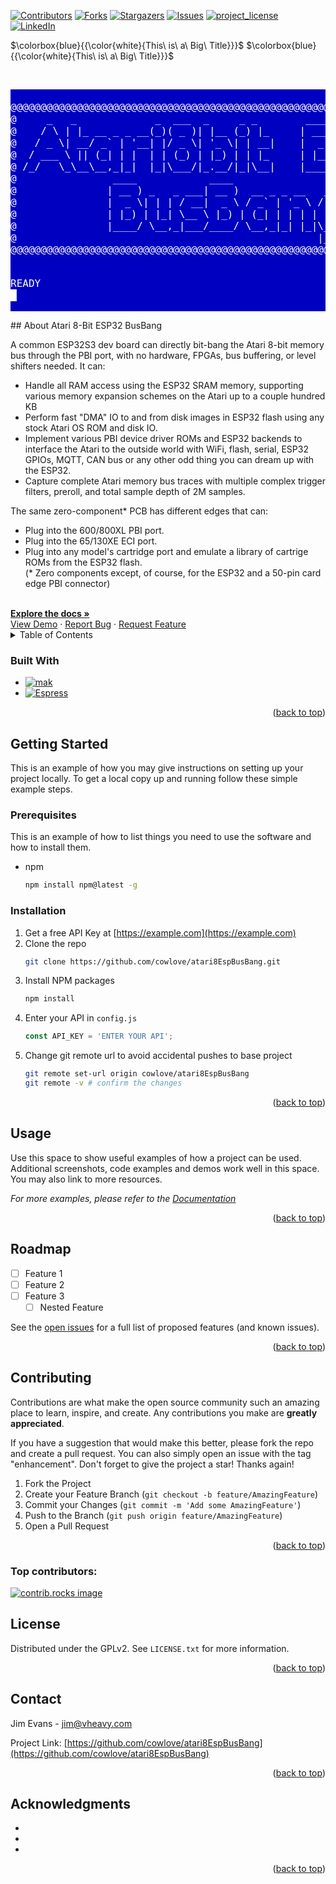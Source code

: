 
<!-- Improved compatibility of back to top link: See: https://github.com/othneildrew/Best-README-Template/pull/73 -->
<a id="readme-top"></a>
<!--
*** Thanks for checking out the Best-README-Template. If you have a suggestion
*** that would make this better, please fork the repo and create a pull request
*** or simply open an issue with the tag "enhancement".
*** Don't forget to give the project a star!
*** Thanks again! Now go create something AMAZING! :D
-->



<!-- PROJECT SHIELDS -->
<!--
*** I'm using markdown "reference style" links for readability.
*** Reference links are enclosed in brackets [ ] instead of parentheses ( ).
*** See the bottom of this document for the declaration of the reference variables
*** for contributors-url, forks-url, etc. This is an optional, concise syntax you may use.
*** https://www.markdownguide.org/basic-syntax/#reference-style-links
-->
[![Contributors][contributors-shield]][contributors-url]
[![Forks][forks-shield]][forks-url]
[![Stargazers][stars-shield]][stars-url]
[![Issues][issues-shield]][issues-url]
[![project_license][license-shield]][license-url]
[![LinkedIn][linkedin-shield]][linkedin-url]

<!-- PROJECT LOGO -->
$\colorbox{blue}{{\color{white}{This\ is\ a\ Big\ Title}}}$ 
$\colorbox{blue}{{\color{white}{This\ is\ a\ Big\ Title}}}$

<div >
<br />
<pre align="center" style="background-color: #0000C0; color: #FFFFFF;">
<font size="4">
@@@@@@@@@@@@@@@@@@@@@@@@@@@@@@@@@@@@@@@@@@@@@@@@@@@@@@@@@@@@@@@@@@@@@@@@@@@@@@@
@     _   _             _  ___  _     _ _        _____ ____  ____ _________   @
@    / \ | |_ __ _ _ __(_)( _ )| |__ (_) |_     | ____/ ___||  _ \___ /___ \  @
@   / _ \| __/ _` | '__| |/ _ \| '_ \| | __|    |  _| \___ \| |_) ||_ \ __) | @
@  / ___ \ || (_| | |  | | (_) | |_) | | |_     | |___ ___) |  __/___) / __/  @
@ /_/   \_\__\__,_|_|  |_|\___/|_.__/|_|\__|    |_____|____/|_|  |____/_____| @
@                ____            ____                    _ _ _ _              @
@               | __ ) _   _ ___| __ )  __ _ _ __   __ _| | | | |             @
@               |  _ \| | | / __|  _ \ / _` | '_ \ / _` | | | | |             @
@               | |_) | |_| \__ \ |_) | (_| | | | | (_| |_|_|_|_|             @
@               |____/ \__,_|___/____/ \__,_|_| |_|\__, (_|_|_|_)             @
@                                                  |___/                      @
@@@@@@@@@@@@@@@@@@@@@@@@@@@@@@@@@@@@@@@@@@@@@@@@@@@@@@@@@@@@@@@@@@@@@@@@@@@@@@@
<p align="left">
READY
&#9608
</p></font></pre>
<!-- ABOUT THE PROJECT -->
## About Atari 8-Bit ESP32 BusBang


A common ESP32S3 dev board can directly bit-bang the 
Atari 8-bit memory bus through the PBI port, with no hardware, FPGAs, bus buffering, or level shifters needed.  It can:
* Handle all RAM access using the ESP32 SRAM memory, supporting various memory expansion schemes on the Atari up to a couple hundred KB
* Perform fast "DMA" IO to and from disk images in ESP32 flash using any stock Atari OS ROM and disk IO. 
* Implement various PBI device driver ROMs and ESP32 backends to interface the Atari to the outside world with WiFi, flash, serial, ESP32 GPIOs, MQTT, CAN bus or any other odd thing you can dream up with the ESP32. 
* Capture complete Atari memory bus traces with multiple complex trigger filters, preroll, and total sample depth of 2M samples.  

The same zero-component* PCB has different edges that can:
* Plug into the 600/800XL PBI port.
* Plug into the 65/130XE ECI port.
* Plug into any model's cartridge port and emulate a library of cartrige ROMs from the ESP32 flash.  
(* Zero components except, of course, for the ESP32 and a 50-pin card edge PBI connector)

<!-- PROJECT INFO -->

<div>
    <br />
    <a href="https://github.com/cowlove/atari8EspBusBang"><strong>Explore the docs »</strong></a>
    <br />
    <a href="https://github.com/cowlove/atari8EspBusBang">View Demo</a>
    &middot;
    <a href="https://github.com/cowlove/atari8EspBusBang/issues/new?labels=bug&template=bug-report---.md">Report Bug</a>
    &middot;
    <a href="https://github.com/cowlove/atari8EspBusBang/issues/new?labels=enhancement&template=feature-request---.md">Request Feature</a>
</div>

<!-- TABLE OF CONTENTS -->
<details>
  <summary>Table of Contents</summary>
  <ol>
    <li>
        <li><a href="#built-with">Built With</a></li>
      </ul>
    </li>
    <li>
      <a href="#getting-started">Getting Started</a>
      <ul>
        <li><a href="#prerequisites">Prerequisites</a></li>
        <li><a href="#installation">Installation</a></li>
      </ul>
    </li>
    <li><a href="#usage">Usage</a></li>
    <li><a href="#roadmap">Roadmap</a></li>
    <li><a href="#contributing">Contributing</a></li>
    <li><a href="#license">License</a></li>
    <li><a href="#contact">Contact</a></li>
    <li><a href="#acknowledgments">Acknowledgments</a></li>
  </ol>
</details>




### Built With

* [![mak][makeEspArduino]][makeEspArduino-url]
* [![Espress][arduino-esp32]][arduino-esp32-url]

<p align="right">(<a href="#readme-top">back to top</a>)</p>



<!-- GETTING STARTED -->
## Getting Started

This is an example of how you may give instructions on setting up your project locally.
To get a local copy up and running follow these simple example steps.

### Prerequisites

This is an example of how to list things you need to use the software and how to install them.
* npm
  ```sh
  npm install npm@latest -g
  ```

### Installation

1. Get a free API Key at [https://example.com](https://example.com)
2. Clone the repo
   ```sh
   git clone https://github.com/cowlove/atari8EspBusBang.git
   ```
3. Install NPM packages
   ```sh
   npm install
   ```
4. Enter your API in `config.js`
   ```js
   const API_KEY = 'ENTER YOUR API';
   ```
5. Change git remote url to avoid accidental pushes to base project
   ```sh
   git remote set-url origin cowlove/atari8EspBusBang
   git remote -v # confirm the changes
   ```

<p align="right">(<a href="#readme-top">back to top</a>)</p>



<!-- USAGE EXAMPLES -->
## Usage

Use this space to show useful examples of how a project can be used. Additional screenshots, code examples and demos work well in this space. You may also link to more resources.

_For more examples, please refer to the [Documentation](https://example.com)_

<p align="right">(<a href="#readme-top">back to top</a>)</p>



<!-- ROADMAP -->
## Roadmap

- [ ] Feature 1
- [ ] Feature 2
- [ ] Feature 3
    - [ ] Nested Feature

See the [open issues](https://github.com/cowlove/atari8EspBusBang/issues) for a full list of proposed features (and known issues).

<p align="right">(<a href="#readme-top">back to top</a>)</p>



<!-- CONTRIBUTING -->
## Contributing

Contributions are what make the open source community such an amazing place to learn, inspire, and create. Any contributions you make are **greatly appreciated**.

If you have a suggestion that would make this better, please fork the repo and create a pull request. You can also simply open an issue with the tag "enhancement".
Don't forget to give the project a star! Thanks again!

1. Fork the Project
2. Create your Feature Branch (`git checkout -b feature/AmazingFeature`)
3. Commit your Changes (`git commit -m 'Add some AmazingFeature'`)
4. Push to the Branch (`git push origin feature/AmazingFeature`)
5. Open a Pull Request

<p align="right">(<a href="#readme-top">back to top</a>)</p>

### Top contributors:

<a href="https://github.com/cowlove/atari8EspBusBang/graphs/contributors">
  <img src="https://contrib.rocks/image?repo=cowlove/atari8EspBusBang" alt="contrib.rocks image" />
</a>



<!-- LICENSE -->
## License

Distributed under the GPLv2. See `LICENSE.txt` for more information.

<p align="right">(<a href="#readme-top">back to top</a>)</p>



<!-- CONTACT -->
## Contact

Jim Evans - jim@vheavy.com

Project Link: [https://github.com/cowlove/atari8EspBusBang](https://github.com/cowlove/atari8EspBusBang)

<p align="right">(<a href="#readme-top">back to top</a>)</p>



<!-- ACKNOWLEDGMENTS -->
## Acknowledgments

* []()
* []()
* []()

<p align="right">(<a href="#readme-top">back to top</a>)</p>



<!-- MARKDOWN LINKS & IMAGES -->
<!-- https://www.markdownguide.org/basic-syntax/#reference-style-links -->
[contributors-shield]: https://img.shields.io/github/contributors/cowlove/atari8EspBusBang.svg?style=for-the-badge
[contributors-url]: https://github.com/cowlove/atari8/graphs/contributors
[forks-shield]: https://img.shields.io/github/forks/cowlove/atari8EspBusBang.svg?style=for-the-badge
[forks-url]: https://github.com/cowlove/atari8EspBusBang/network/members
[stars-shield]: https://img.shields.io/github/stars/cowlove/atari8EspBusBang.svg?style=for-the-badge
[stars-url]: https://github.com/cowlove/atari8EspBusBang/stargazers
[issues-shield]: https://img.shields.io/github/issues/cowlove/atari8EspBusBang.svg?style=for-the-badge
[issues-url]: https://github.com/cowlove/atari8EspBusBang/issues
[license-shield]: https://img.shields.io/github/license/cowlove/atari8EspBusBang.svg?style=for-the-badge
[license-url]: https://github.com/cowlove/atari8EspBusBang/blob/master/LICENSE.txt
[linkedin-shield]: https://img.shields.io/badge/-LinkedIn-black.svg?style=for-the-badge&logo=linkedin&colorB=555
[linkedin-url]: https://linkedin.com/in/linkedin_username
[product-screenshot]: images/screenshot.png
[makeEspArduino]: https://img.shields.io/badge/makeEspArduino-blue
[makeEspArduino-url]: https://github.com/plerup/makeEspArduino
[arduino-esp32]: https://img.shields.io/badge/Espressif_ESP32_Arduino_Library-blue
[arduino-esp32-url]: https://github.com/espressif/arduino-esp32
